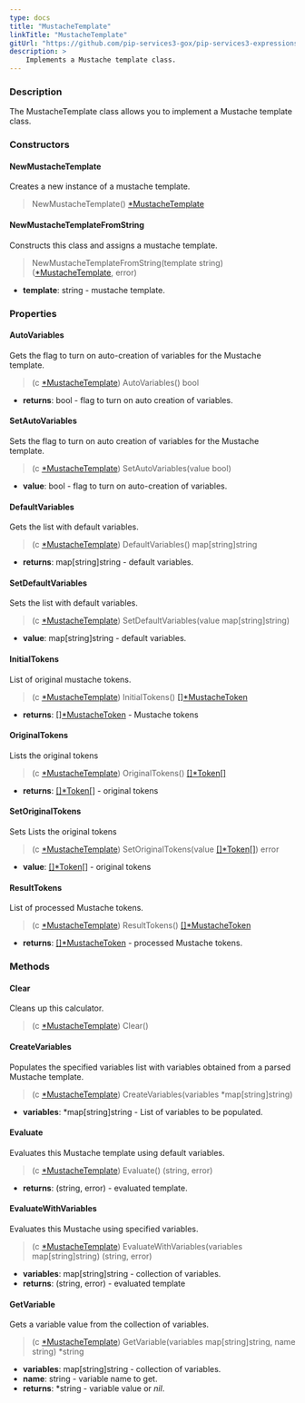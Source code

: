 ```yaml
---
type: docs
title: "MustacheTemplate"
linkTitle: "MustacheTemplate"
gitUrl: "https://github.com/pip-services3-gox/pip-services3-expressions-gox"
description: > 
    Implements a Mustache template class.
---
```


### Description

The MustacheTemplate class allows you to implement a Mustache template class.

### Constructors

#### NewMustacheTemplate
Creates a new instance of a mustache template.

> NewMustacheTemplate() [*MustacheTemplate]()

#### NewMustacheTemplateFromString

Constructs this class and assigns a mustache template.

> NewMustacheTemplateFromString(template string) ([*MustacheTemplate](), error)

- **template**: string - mustache template.


### Properties

#### AutoVariables
Gets the flag to turn on auto-creation of variables for the Mustache template.

> (c [*MustacheTemplate]()) AutoVariables() bool

- **returns**: bool - flag to turn on auto creation of variables.

#### SetAutoVariables

Sets the flag to turn on auto creation of variables for the Mustache template.

> (c [*MustacheTemplate]()) SetAutoVariables(value bool)

- **value**: bool - flag to turn on auto-creation of variables.

#### DefaultVariables
 Gets the list with default variables.

> (c [*MustacheTemplate]()) DefaultVariables() map[string]string

- **returns**: map[string]string - default variables.

#### SetDefaultVariables
Sets the list with default variables.
> (c [*MustacheTemplate]()) SetDefaultVariables(value map[string]string)

- **value**: map[string]string - default variables.

#### InitialTokens
List of original mustache tokens.

> (c [*MustacheTemplate]()) InitialTokens() [[]*MustacheToken](../parsers/mustache_token)

- **returns**: [[]*MustacheToken](../parsers/mustache_token) - Mustache tokens

#### OriginalTokens
Lists the original tokens
> (c [*MustacheTemplate]()) OriginalTokens() [[]*Token[]](../../tokenizers/token)

- **returns**: [[]*Token[]](../../tokenizers/token) - original tokens

#### SetOriginalTokens
Sets Lists the original tokens
> (c [*MustacheTemplate]()) SetOriginalTokens(value [[]*Token[]](../../tokenizers/token)) error

- **value**: [[]*Token[]](../../tokenizers/token) - original tokens

#### ResultTokens
List of processed Mustache tokens.

> (c [*MustacheTemplate]()) ResultTokens() [[]*MustacheToken](../parsers/mustache_token)

- **returns**: [[]*MustacheToken](../parsers/mustache_token) - processed Mustache tokens.


### Methods


#### Clear
Cleans up this calculator.

> (c [*MustacheTemplate]()) Clear()

#### CreateVariables
Populates the specified variables list with variables obtained from a parsed Mustache template.

> (c [*MustacheTemplate]()) CreateVariables(variables *map[string]string)

- **variables**: *map[string]string - List of variables to be populated.

#### Evaluate
Evaluates this Mustache template using default variables.

> (c [*MustacheTemplate]()) Evaluate() (string, error)

- **returns**: (string, error) - evaluated template.

#### EvaluateWithVariables
Evaluates this Mustache using specified variables.

> (c [*MustacheTemplate]()) EvaluateWithVariables(variables map[string]string) (string, error)

- **variables**: map[string]string - collection of variables.
- **returns**: (string, error) - evaluated template

#### GetVariable
Gets a variable value from the collection of variables.

> (c [*MustacheTemplate]()) GetVariable(variables map[string]string, name string) *string

- **variables**: map[string]string - collection of variables.
- **name**: string - variable name to get.
- **returns**: \*string - variable value or *nil*.
